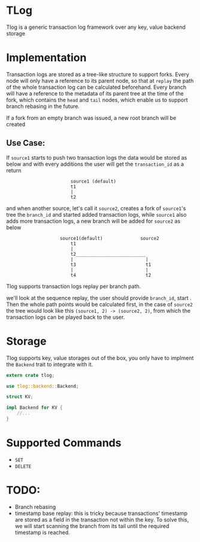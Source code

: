 # TLog

Tlog is a generic transaction log framework over any key, value backend storage

# Implementation

Transaction logs are stored as a tree-like structure to support forks. Every node will only have a reference to its parent node, so that at `replay` the path of the whole transaction log can be calculated beforehand. Every branch will have a reference to the metadata of its parent tree at the time of the fork, which contains the `head` and `tail` nodes, which enable us to support branch rebasing in the future.

If a fork from an empty branch was issued, a new root branch will be created

## Use Case:

If `source1` starts to push two transaction logs the data would be stored as below and with every additions the user will get the `transaction_id` as a return

```
                        source1 (default)
                        t1
                        |
                        t2
```

and when another source, let's call it `source2`, creates a fork of `source1`'s tree the `branch_id` and started added transaction logs, while `source1` also adds more transaction logs, a new branch will be added for `source2` as below

```
                    source1(default)              source2
                        t1
                        |
                        t2__________________________
                        |                           |
                        t3                          t1
                        |                           |
                        t4                          t2
```

Tlog supports transaction logs replay per branch path.

we'll look at the sequence replay, the user should provide `branch_id`, start . Then the whole path points would be calculated first, in the case of `source2` the tree would look like this `(source1, 2) -> (source2, 2)`, from which the transaction logs can be played back to the user.

# Storage

Tlog supports key, value storages out of the box, you only have to implment the `Backend` trait to integrate with it.

```rust
extern crate tlog;

use tlog::backend::Backend;

struct KV;

impl Backend for KV {
    //...
}
```

# Supported Commands

* `SET`
* `DELETE`

# TODO:

* Branch rebasing
* timestamp base replay: this is tricky because transactions' timestamp are stored as a field in the transaction not within the key. To solve this, we will start scanning the branch from its tail until the required timestamp is reached.
